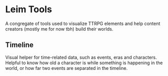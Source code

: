 # Leim Tools
A congregate of tools used to visualize TTRPG elements and help content creators (mostly me for now tbh) build their worlds.

## Timeline
Visual helper for time-related data, such as events, eras and characters. Helpful to know how old a character is while something is happening in the world, or how far two events are separated in the timeline.

